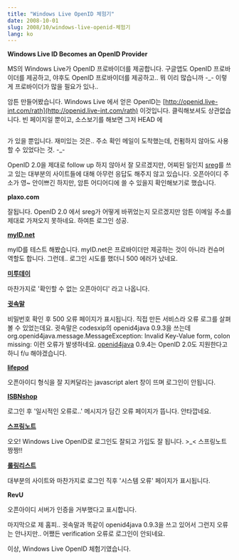 ```yaml
---
title: "Windows Live OpenID 체험기"
date: 2008-10-01
slug: 2008/10/windows-live-openid-체험기
lang: ko
---
```


**Windows Live ID Becomes an OpenID Provider**

MS의 Windows Live가 OpenID 프로바이더를 제공합니다. 구글앱도 OpenID 프로바이더를 제공하고, 야후도 OpenID 프로바이더를 제공하고.. 뭐 이리 많습니까 -_- 이렇게 프로바이더가 많을 필요가 있나..

암튼 만들어봤습니다.
Windows Live 에서 얻은 OpenID는 [http://openid.live-int.com/rath](http://openid.live-int.com/rath) 이것입니다.
클릭해보셔도 상관없습니다. 빈 페이지일 뿐이고, 소스보기를 해보면 그저 HEAD 에 


```

```


가 있을 뿐입니다. 재미있는 것은.. 주소 확인 메일이 도착했는데, 컨펌하지 않아도 사용할 수 있었다는 것. -_-

OpenID 2.0을 제대로 follow up 하지 않아서 잘 모르겠지만, 어찌된 일인지 [sreg](http://openid.net/specs/openid-simple-registration-extension-1_0.html)를 쓰고 있는 대부분의 사이트들에 대해 아무런 응답도 해주지 않고 있습니다. 
오픈아이디 주소가 영~ 안이쁘긴 하지만, 암튼 어디어디에 쓸 수 있을지 확인해보기로 했습니다.

**plaxo.com**

잘됩니다. OpenID 2.0 에서 sreg가 어떻게 바뀌었는지 모르겠지만 암튼 이메일 주소를 제대로 가져오지 못하네요. 하여튼 로그인 성공.

**[myID.net](http://www.myid.net/)**

myID를 테스트 해봤습니다. myID.net은 프로바이더만 제공하는 것이 아니라 컨슈머 역할도 합니다. 그런데.. 로그인 시도를 했더니 500 에러가 났네요.

**[미투데이](http://me2day.net/)**

마찬가지로 '확인할 수 없는 오픈아이디' 라고 나옵니다. 

**[귓속말](http://whisper.playmaru.net/)**

비밀번호 확인 후 500 오류 페이지가 표시됩니다. 직접 만든 서비스라 오류 로그를 살펴볼 수 있었는데요. 귓속말은 codesxip의 openid4java 0.9.3을 쓰는데 
org.openid4java.message.MessageException: Invalid Key-Value form, colon missing:
이런 오류가 발생하네요. [openid4java](http://code.google.com/p/openid4java/) 0.9.4는 OpenID 2.0도 지원한다고 하니 f/u 해야겠습니다.

**[lifepod](http://www.lifepod.co.kr/)**

오픈아이디 형식을 잘 지켜달라는 javascript alert 창이 뜨며 로그인이 안됩니다.

**[ISBNshop](http://mania.isbnshop.com/)**

로그인 후 '일시적인 오류로..' 메시지가 담긴 오류 페이지가 뜹니다. 안타깝네요.

**[스프링노트](http://www.springnote.com/)**

오오! Windows Live OpenID로 로그인도 잘되고 가입도 잘 됩니다. >_< 스프링노트 짱짱!!

**[롤링리스트](http://www.rollinglist.com/)**

대부분의 사이트와 마찬가지로 로그인 직후 '시스템 오류' 페이지가 표시됩니다. 

**RevU**

오픈아이디 서버가 인증을 거부했다고 표시합니다.

마지막으로 제 홈피.. 귓속말과 똑같이 openid4java 0.9.3을 쓰고 있어서 그런지 오류는 안나지만.. 어쨌든 verification 오류로 로그인이 안되네요.

이상, Windows Live OpenID 체험기였습니다.
